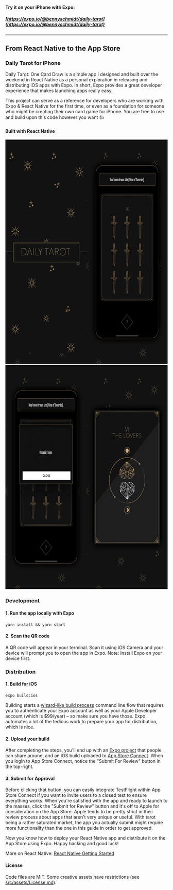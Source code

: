 
#### Try it on your iPhone with Expo:

##### [https://expo.io/@bennyschmidt/daily-tarot](https://expo.io/@bennyschmidt/daily-tarot)

-----

## From React Native to the App Store

### Daily Tarot for iPhone

Daily Tarot: One Card Draw is a simple app I designed and built over the weekend in React Native as a personal exploration in releasing and distributing iOS apps with Expo. In short, Expo provides a great developer experience that makes launching apps really easy.

This project can serve as a reference for developers who are working with Expo & React Native for the first time, or even as a foundation for someone who might be creating their own card game for iPhone. You are free to use and build upon this code however you want 👍

#### Built with React Native

<div style="display: flex">
  <div style="flex: 1">
    <img src="screenshot0.png" width="320" height="697" />
  </div>
  <div style="flex: 1">
    <img src="screenshot3.png" width="320" height="697" />
  </div>
</div>

<div style="display: flex">
  <div style="flex: 1">
    <img src="screenshot4.png" width="320" height="697" />
  </div>
  <div style="flex: 1">
    <img src="screenshot1.png" width="320" height="697" />
  </div>
</div>

### Development

#### 1. Run the app locally with Expo

```
yarn install && yarn start
```

#### 2. Scan the QR code

A QR code will appear in your terminal. Scan it using iOS Camera and your device will prompt you to open the app in Expo. Note: Install Expo on your device first.

### Distribution

#### 1. Build for iOS

```
expo build:ios
```

Building starts a [wizard-like build process](https://docs.expo.io/versions/latest/distribution/building-standalone-apps/#if-you-choose-to-build-for-ios) command line flow that requires you to authenticate your Expo account as well as your Apple Developer account (which is $99/year) – so make sure you have those. Expo automates a lot of the tedious work to prepare your app for distribution, which is nice.


#### 2. Upload your build

After completing the steps, you'll end up with an [Expo project](https://expo.io/@bennyschmidt/daily-tarot) that people can share around, and an iOS build uploaded to [App Store Connect](https://appstoreconnect.apple.com). When you login to App Store Connect, notice the "Submit For Review" button in the top-right.

#### 3. Submit for Approval

Before clicking that button, you can easily integrate TestFlight within App Store Connect if you want to invite users to a closed test to ensure everything works. When you're satisfied with the app and ready to launch to the masses, click the "Submit for Review" button and it's off to Apple for consideration on the App Store. Apple tends to be pretty strict in their review process about apps that aren't very unique or useful. With tarot being a rather saturated market, the app you actually submit might require more functionality than the one in this guide in order to get approved.

Now you know how to deploy your React Native app and distribute it on the App Store using Expo. Happy hacking and good luck!

More on React Native: [React Native Getting Started](https://facebook.github.io/react-native/docs/getting-started.html)

#### License

Code files are MIT.
Some creative assets have restrictions (see [src/assets/License.md](src/assets/License.md)).
